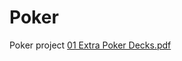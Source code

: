 # Poker
Poker project
[01 Extra Poker Decks.pdf](https://github.com/Luigi-Rusu/Poker/files/9542377/01.Extra.Poker.Decks.pdf)
